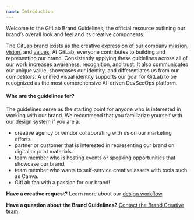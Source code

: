 ```yaml
---
name: Introduction
---
```


<figure-img alt="GitLab Brand Guidelines" src="/img/brand/intro-hero.png"></figure-img>

Welcome to the GitLab Brand Guidelines, the official resource outlining our brand’s overall look and feel and its creative components.

The [GitLab](https://about.gitlab.com/company/) brand exists as the creative expression of our company [mission](https://handbook.gitlab.com/handbook/company/mission/), [vision](https://handbook.gitlab.com/handbook/company/vision/), and [values](https://about.gitlab.com/handbook/values/). At GitLab, everyone contributes to building and representing our brand. Consistently applying these guidelines across all of our work increases awareness, recognition, and trust. It also communicates our unique value, showcases our identity, and differentiates us from our competitors. A unified visual identity supports our goal for GitLab to be recognized as the most comprehensive AI-driven DevSecOps platform.

#### Who are the guidelines for?

The guidelines serve as the starting point for anyone who is interested in working with our brand. We recommend that you familiarize yourself with our design system if you are a:

- creative agency or vendor collaborating with us on our marketing efforts.
- partner or customer that is interested in representing our brand on digital or print materials.
- team member who is hosting events or speaking opportunities that showcase our brand.
- team member who wants to self-service creative assets with tools such as Canva.
- GitLab fan with a passion for our brand!

**Have a creative request?** Learn more about our [design workflow](https://handbook.gitlab.com/handbook/marketing/brand-and-product-marketing/design/).

**Have a question about the Brand Guidelines?** [Contact the Brand Creative team](https://handbook.gitlab.com/handbook/marketing/brand-and-product-marketing/design/#contacting-the-team).